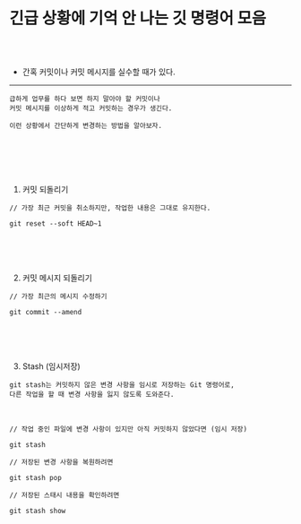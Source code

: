# 긴급 상황에 기억 안 나는 깃 명령어 모음

<br />
<br />

* 간혹 커밋이나 커밋 메시지를 실수할 때가 있다.
---

```
급하게 업무를 하다 보면 하지 말아야 할 커밋이나
커밋 메시지를 이상하게 적고 커밋하는 경우가 생긴다.

이런 상황에서 간단하게 변경하는 방법을 알아보자.
```

<br />
<br />
<br />
<br />

1. 커밋 되돌리기

```
// 가장 최근 커밋을 취소하지만, 작업한 내용은 그대로 유지한다.

git reset --soft HEAD~1
```

<br />
<br />
<br />

2. 커밋 메시지 되돌리기

```
// 가장 최근의 메시지 수정하기

git commit --amend
```

<br />
<br />
<br />

3. Stash (임시저장)

```
git stash는 커밋하지 않은 변경 사항을 임시로 저장하는 Git 명령어로,
다른 작업을 할 때 변경 사항을 잃지 않도록 도와준다.
```

<br />

```
// 작업 중인 파일에 변경 사항이 있지만 아직 커밋하지 않았다면 (임시 저장)

git stash 
```

```
// 저장된 변경 사항을 복원하려면

git stash pop
```

```
// 저장된 스태시 내용을 확인하려면

git stash show
```
